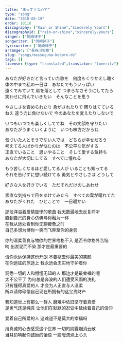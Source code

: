 ```yaml
---
title: "まっすぐな心で"
type: "song"
date: "2010-08-19"
order: 10110
discography: ["Rain or Shine","Sincerely Yours"]
discographyId: ["rain-or-shine","sincerely-yours"]
singer: ["岡崎律子"]
songwriter: ["岡崎律子"]
lyricwriter: ["岡崎律子"]
arranger: ["長谷川智樹"]
slug: "songs/massuguna-kokoro-de"
tags: []
license: {type: "translated",translator: "loveritz"}
---
```


あなたが好きだと言っていた歌を　何度もくりかえし聴く   
体の中まで私の一日は　あなたでもういっぱい   
遠くでみていて 肩を落として つまらなさそうにしてたら   
笑わせに飛んでいきたい　そんなことを思う   
  
やさしさを責められたり 急がされたりで 困りはてている   
ねえ 違う力に負けないで 今のあなたを変えたりしないで   
  
いつもいつでも楽しくしててね　その笑顔を守りたい   
あなたがうまくいくように　いつも味方だからね   
  
気づいた人とそうでない人では　どちらが幸せだろう   
考えてる人ばかりが悩むのは　不公平な気がする   
正直でいること　思いやること　そして愛する気持ち   
あなたが大切にしてる　すべてに憧れる   
  
もう苦しくなるほど愛してる人が いることも知ってる   
それを告げずに想い続けてる 勇気とやさしさは どうして   
  
好きな人を好きでいる　ただそれだけのしあわせ   
  
素直な気持ちで目をあけてみたら　すべての雲が晴れてた   
あなたがくれた　ひとことで　一日暖かい  
  
  <!-- 翻译 -->

那段洋溢着爱情旋律的歌曲 我无数遍地去反复聆听   
直到自己的身心仿佛与你融为一体   
在我从远处看到你无聊疲惫之时   
自己多想为博你一笑而飞奔至你的身旁   
  
你的温柔善良与物欲的世界格格不入 是否令你格外苦恼   
呐 出淤泥而不染 那才是最重要的   
  
请你永远保持这份开朗 不要褪去你最美的笑颜   
在你远征的旅途上 我永远会忠实地守护着你   
  
洞悉一切的人和懵懂无知的人 那边才是最幸福的呢   
太不公平了 为何总是奔波的人们遭受风雨的洗礼   
只有懂得真爱的人 才会为人正直与人温柔   
所以请你珍惜自己现在所拥有的这宝贵财产   
  
我知道世上有那么一群人 磨难中依旧坚守着真爱   
是勇气还是纯真 让他们在默默的忍受中延续着自己的信仰   
  
爱着自己所爱的人 这难道不是莫大的幸福吗   
  
用真诚的心去感受这个世界 一切的阴霾烟消云散   
当耳边响起你鼓励的话语 一股暖流涌上心头
